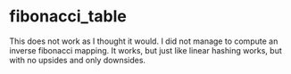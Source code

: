 # fibonacci_table

This does not work as I thought it would. I did not manage to compute an inverse fibonacci mapping. It works, but just like linear hashing works, but with no upsides and only downsides.
